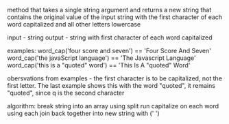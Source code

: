 method that takes a single string argument and returns a new string that contains the original value of the input string with the first character of each word capitalized and all other letters lowercase

input - string
output - string with first character of each word capitalized

examples:
word_cap('four score and seven') == 'Four Score And Seven'
word_cap('the javaScript language') == 'The Javascript Language'
word_cap('this is a "quoted" word') == 'This Is A "quoted" Word'

obersvations from examples - the first character is to be capitalized, not the first letter. The last example shows this with the word "quoted", it remains "quoted", since q is the second character

algorithm:
break string into an array using split
run capitalize on each word using each
join back together into new string with (' ')
